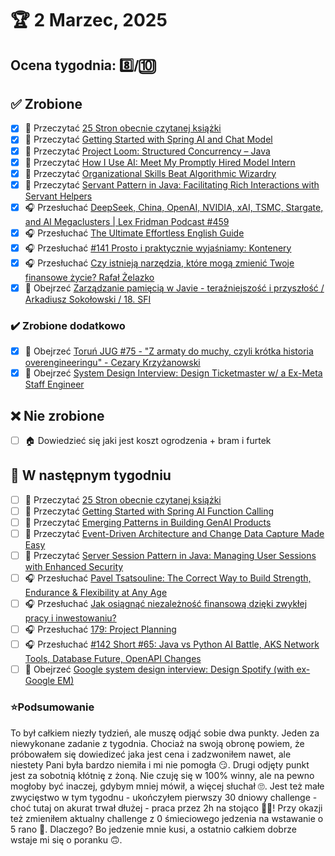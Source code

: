 # 🏆 2 Marzec, 2025

## Ocena tygodnia: 8️⃣/🔟

## ✅ Zrobione
- [x] 📗 Przeczytać [25 Stron obecnie czytanej książki](https://github.com/BartoszDabek/bdabek.pl/blob/master/miscellaneous/books.md)
- [x] 📗 Przeczytać [Getting Started with Spring AI and Chat Model](https://piotrminkowski.com/2025/01/28/getting-started-with-spring-ai-and-chat-model/)
- [x] 📗 Przeczytać [Project Loom: Structured Concurrency – Java](https://foojay.io/today/project-loom-structured-concurrency-java/)
- [x] 📗 Przeczytać [How I Use AI: Meet My Promptly Hired Model Intern](https://lucumr.pocoo.org/2025/1/30/how-i-ai/)
- [x] 📗 Przeczytać [Organizational Skills Beat Algorithmic Wizardry](https://prog21.dadgum.com/177.html)
- [x] 📗 Przeczytać [Servant Pattern in Java: Facilitating Rich Interactions with Servant Helpers](https://java-design-patterns.com/patterns/servant/)
- [x] 🎧 Przesłuchać [DeepSeek, China, OpenAI, NVIDIA, xAI, TSMC, Stargate, and AI Megaclusters | Lex Fridman Podcast #459](https://youtu.be/_1f-o0nqpEI)
- [x] 🎧 Przesłuchać [The Ultimate Effortless English Guide](https://effortlessenglishshow.com/the-ultimate-effortless-english-guide)
- [x] 🎧 Przesłuchać [#141 Prosto i praktycznie wyjaśniamy: Kontenery](https://patoarchitekci.io/141/)
- [x] 🎧 Przesłuchać [Czy istnieją narzędzia, które mogą zmienić Twoje finansowe życie? Rafał Żelazko](https://youtu.be/m6p_UjehTzI)
- [x] 🎥 Obejrzeć [Zarządzanie pamięcią w Javie - teraźniejszość i przyszłość / Arkadiusz Sokołowski / 18. SFI](https://youtu.be/Je1AxHLS1AQ)

### ✔️ Zrobione dodatkowo
- [x] 🎥 Obejrzeć [Toruń JUG #75 - "Z armaty do muchy, czyli krótka historia overengineeringu" - Cezary Krzyżanowski](https://youtu.be/S89-mu87SOA)
- [x] 🎥 Obejrzeć [System Design Interview: Design Ticketmaster w/ a Ex-Meta Staff Engineer](https://youtu.be/fhdPyoO6aXI)

## ❌ Nie zrobione
- [ ] 🏠 Dowiedzieć się jaki jest koszt ogrodzenia + bram i furtek

## 📝 W następnym tygodniu
- [ ] 📗 Przeczytać [25 Stron obecnie czytanej książki](https://github.com/BartoszDabek/bdabek.pl/blob/master/miscellaneous/books.md)
- [ ] 📗 Przeczytać [Getting Started with Spring AI Function Calling](https://piotrminkowski.com/2025/01/30/getting-started-with-spring-ai-function-calling/)
- [ ] 📗 Przeczytać [Emerging Patterns in Building GenAI Products](https://martinfowler.com/articles/gen-ai-patterns/)
- [ ] 📗 Przeczytać [Event-Driven Architecture and Change Data Capture Made Easy](https://foojay.io/today/event-driven-architecture-and-change-data-capture-made-easy/)
- [ ] 📗 Przeczytać [Server Session Pattern in Java: Managing User Sessions with Enhanced Security](https://java-design-patterns.com/patterns/server-session/)
- [ ] 🎧 Przesłuchać [Pavel Tsatsouline: The Correct Way to Build Strength, Endurance & Flexibility at Any Age](https://www.hubermanlab.com/episode/pavel-tsatsouline-build-strength-endurance-flexibility-at-any-age)
- [ ] 🎧 Przesłuchać [Jak osiągnąć niezależność finansową dzięki zwykłej pracy i inwestowaniu?](https://inwestomat.eu/jak-osiagnac-niezaleznosc-finansowa-dzieki-zwyklej-pracy-i-inwestowaniu/)
- [ ] 🎧 Przesłuchać [179: Project Planning](https://www.programmingthrowdown.com/episodes/179-project-planning/)
- [ ] 🎧 Przesłuchać [#142 Short #65: Java vs Python AI Battle, AKS Network Tools, Database Future, OpenAPI Changes](https://patoarchitekci.io/142/)
- [ ] 🎥 Obejrzeć [Google system design interview: Design Spotify (with ex-Google EM)](https://youtu.be/_K-eupuDVEc)

### ⭐Podsumowanie
To był całkiem niezły tydzień, ale muszę odjąć sobie dwa punkty. Jeden za niewykonane zadanie z tygodnia. Chociaż na swoją obronę powiem, że próbowałem się dowiedizeć jaka jest cena i zadzwoniłem nawet, ale niestety Pani była bardzo niemiła i mi nie pomogła 😏. Drugi odjęty punkt jest za sobotnią kłótnię z żoną. Nie czuję się w 100% winny, ale na pewno mogłoby być inaczej, gdybym mniej mówił, a więcej słuchał 🙄. Jest też małe zwycięstwo w tym tygodnu - ukończyłem pierwszy 30 dniowy challenge - choć tutaj on akurat trwał dłużej - praca przez 2h na stojąco 🧍✅! Przy okazji też zmieniłem aktualny challenge z 0 śmieciowego jedzenia na wstawanie o 5 rano 🥱. Dlaczego? Bo jedzenie mnie kusi, a ostatnio całkiem dobrze wstaje mi się o poranku 🙃.
